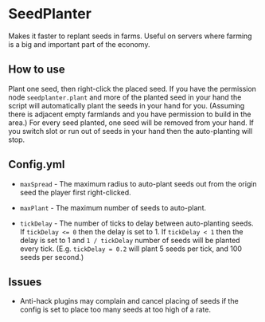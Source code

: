 # SeedPlanter
Makes it faster to replant seeds in farms. Useful on servers where farming is a big and important part of the economy. 

## How to use
Plant one seed, then right-click the placed seed. If you have the permission node `seedplanter.plant` and more of the planted seed in your hand the script will automatically plant the seeds in your hand for you. (Assuming there is adjacent empty farmlands and you have permission to build in the area.) For every seed planted, one seed will be removed from your hand. If you switch slot or run out of seeds in your hand then the auto-planting will stop. 

## Config.yml
* `maxSpread` - The maximum radius to auto-plant seeds out from the origin seed the player first right-clicked.

* `maxPlant` - The maximum number of seeds to auto-plant.

* `tickDelay` - The number of ticks to delay between auto-planting seeds. If `tickDelay <= 0` then the delay is set to 1. If `tickDelay < 1` then the delay is set to 1 and `1 / tickDelay` number of seeds will be planted every tick. (E.g. `tickDelay = 0.2` will plant 5 seeds per tick, and 100 seeds per second.)

## Issues
* Anti-hack plugins may complain and cancel placing of seeds if the config is set to place too many seeds at too high of a rate.